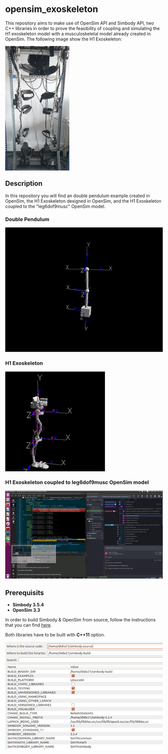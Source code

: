 # opensim_exoskeleton

This repository aims to make use of OpenSim API and Simbody API, two C++ libraries in order to prove the feasibility of coupling and simulating the H1 exoskeleton model with a musculoskeletal model already created in OpenSim. The following image show the H1 Exoskeleton:


<img src="readmefiles/images/h1exo.png" align="center"/>
 

## Description

In this repository you will find an double pendulum example created in OpenSim, the H1 Exoskeleton designed in OpenSim, and the H1 Exoskeleton coupled to the "leg6dof9musc" OpenSim model.

### Double Pendulum

![doublependulum](readmefiles/gift/doublependulum.gif)

### H1 Exoskeleton

![h1exogift](readmefiles/gift/h1exo.gif)

### H1 Exoskeleton coupled to leg6dof9musc OpenSim model

![h1exocoupled](readmefiles/gift/h1exocoupled.gif)

## Prerequisits

* **Simbody 3.5.4**
* **OpenSim 3.3**

In order to build Simbody & OpenSim from source, follow the instructions that you can find [here](https://simtk-confluence.stanford.edu/display/OpenSim/Building+OpenSim+from+Source).

Both libraries have to be built with **C++11** option.

![cmakesimbody](readmefiles/images/cmakesimbody.png)


### 
